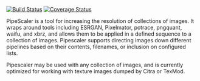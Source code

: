 [![Build Status](https://travis-ci.org/KarlTDebiec/PipeScaler.svg?branch=master)](https://travis-ci.org/KarlTDebiec/PipeScaler)
[![Coverage Status](https://coveralls.io/repos/github/KarlTDebiec/PipeScaler/badge.svg?branch=master&service=github)](https://coveralls.io/github/KarlTDebiec/PipeScaler?branch=master)

PipeScaler is a tool for increasing the resolution of collections of images. It
wraps around tools including ESRGAN, Pixelmator, potrace, pngquant, waifu, and
xbrz, and allows them to be applied in a defined sequence to a collection of
images. Pipescaler supports directing images down different pipelines based on
their contents, filenames, or inclusion on configured lists.

Pipescaler may be used with any collection of images, and is currently
optimized for working with texture images dumped by Citra or TexMod.
